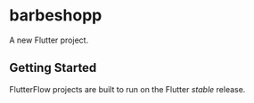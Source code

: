 # barbeshopp

A new Flutter project.

## Getting Started

FlutterFlow projects are built to run on the Flutter _stable_ release.
